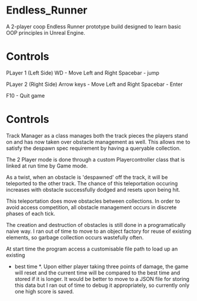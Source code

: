# Endless_Runner


A 2-player coop Endless Runner prototype build designed to learn basic OOP principles in Unreal Engine. 

# Controls

PLayer 1 (Left Side) 
WD - Move Left and Right
Spacebar - jump

PLayer 2 (Right Side) 
Arrow keys - Move Left and Right
Spacebar - Enter

F10 - Quit game
# Controls




Track Manager as a class manages both the track pieces the players stand on
and has now taken over obstacle management as well. This allows me to
satisfy the despawn spec requirement by having a queryable collection.

The 2 Player mode is done through a custom Playercontroller class that is linked at 
run time by Game mode. 

As a twist, when an obstacle is 'despawned' off the track, it will be teleported to
the other track. The chance of this teleportation occuring increases with obstacle
successfully dodged and resets upon being hit.

This teleportation does move obstacles between collections. In order to avoid 
access competition, all obstacle management occurs in discrete phases of each tick.

The creation and  destruction of obstacles is still done in a programatically naive way.
I ran out of time to move to an object factory for reuse of existing elements, so garbage 
collection occurs wastefully often. 

At start time the program access a customisable file path to load up an existing
* best time *. Upon either player taking three points of damage, the game will reset and 
the current time will be compared to the best time and stored if it is longer. It would be better 
to move to a JSON file for storing this data but I ran out of time to debug it appropriately, so 
currently only one high score is saved. 



 